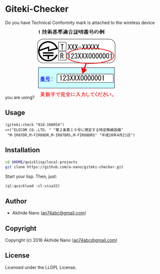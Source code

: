 ﻿# Giteki-Checker
Do you have Technical Conformity mark is attached to the wireless device you are using?
![alt text](https://github.com/a-nano/giteki-checker/blob/master/data/rei_giteki.png)

## Usage
```common-lisp
(giteki:check "018-160054")
=>("ELECOM CO.,LTD. " "第２条第１９号に規定する特定無線設備"
 "M-IR07DR,M-FIR08DR,M-IR07DRS,M-FIR08DRS" "平成28年4月21日")
```
## Installation

```bash
cd $HOME/quicklisp/local-projects
git clone https://github.com/a-nano/giteki-checker.git
```

Start your lisp. Then, just:

```common-lisp
(ql:quickload :cl-visa32)
```
## Author

* Akihide Nano (an74abc@gmail.com)

## Copyright

Copyright (c) 2016 Akihide Nano (an74abc@gmail.com)

## License

Licensed under the LLGPL License.

